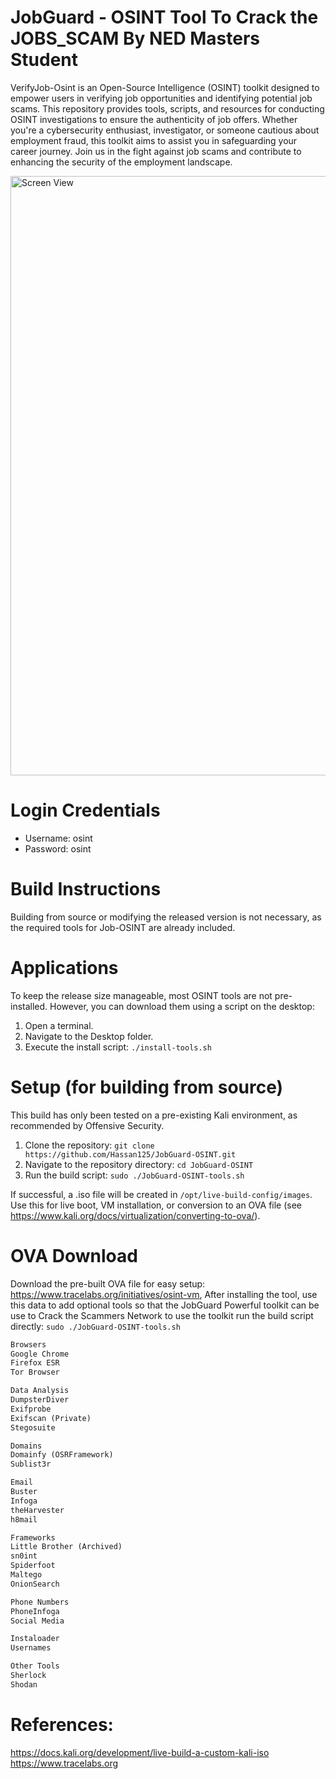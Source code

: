 # JobGuard - OSINT Tool To Crack the JOBS_SCAM By NED Masters Student

VerifyJob-Osint is an Open-Source Intelligence (OSINT) toolkit designed to empower users in verifying job opportunities and identifying potential job scams. This repository provides tools, scripts, and resources for conducting OSINT investigations to ensure the authenticity of job offers. Whether you're a cybersecurity enthusiast, investigator, or someone cautious about employment fraud, this toolkit aims to assist you in safeguarding your career journey. Join us in the fight against job scams and contribute to enhancing the security of the employment landscape.

<img width="959" alt="Screen View" src="https://github.com/Hassan125/JobGuard-OSINT/assets/5916673/fa5d6e2d-94ea-47d2-a700-f8713441d6a7">


# Login Credentials

* Username: osint
* Password: osint

# Build Instructions

Building from source or modifying the released version is not necessary, as the required tools for Job-OSINT are already included.

# Applications

To keep the release size manageable, most OSINT tools are not pre-installed. However, you can download them using a script on the desktop:

1. Open a terminal.
2. Navigate to the Desktop folder.
3. Execute the install script: `./install-tools.sh`

# Setup (for building from source)

This build has only been tested on a pre-existing Kali environment, as recommended by Offensive Security.

1. Clone the repository: `git clone https://github.com/Hassan125/JobGuard-OSINT.git`
2. Navigate to the repository directory: `cd JobGuard-OSINT`
3. Run the build script: `sudo ./JobGuard-OSINT-tools.sh`

If successful, a .iso file will be created in `/opt/live-build-config/images`. Use this for live boot, VM installation, or conversion to an OVA file (see https://www.kali.org/docs/virtualization/converting-to-ova/).

# OVA Download

Download the pre-built OVA file for easy setup: https://www.tracelabs.org/initiatives/osint-vm, After installing the tool, use this data to add optional tools so that the JobGuard Powerful toolkit can be use to Crack the Scammers Network to use the toolkit run the build script directly: `sudo ./JobGuard-OSINT-tools.sh`


```markdown
Browsers
Google Chrome
Firefox ESR
Tor Browser
```

```markdown
Data Analysis
DumpsterDiver
Exifprobe
Exifscan (Private)
Stegosuite
```

```markdown
Domains
Domainfy (OSRFramework)
Sublist3r
```

```markdown
Email
Buster
Infoga
theHarvester
h8mail
```

```markdown
Frameworks
Little Brother (Archived)
sn0int
Spiderfoot
Maltego
OnionSearch
```

```markdown
Phone Numbers
PhoneInfoga
Social Media
```

```markdown
Instaloader
Usernames
```

```markdown
Other Tools
Sherlock
Shodan
```

# References:
https://docs.kali.org/development/live-build-a-custom-kali-iso
https://www.tracelabs.org
